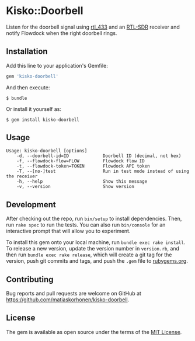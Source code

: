 # Kisko::Doorbell

Listen for the doorbell signal using [rtl_433](https://github.com/merbanan/rtl_433) and an [RTL-SDR](https://www.rtl-sdr.com) receiver and notify Flowdock when the right doorbell rings.

## Installation

Add this line to your application's Gemfile:

```ruby
gem 'kisko-doorbell'
```

And then execute:

    $ bundle

Or install it yourself as:

    $ gem install kisko-doorbell

## Usage

```
Usage: kisko-doorbell [options]
    -d, --doorbell-id=ID             Doorbell ID (decimal, not hex)
    -f, --flowdock-flow=FLOW         Flowdock flow ID
    -t, --flowdock-token=TOKEN       Flowdock API token
    -T, --[no-]test                  Run in test mode instead of using the receiver
    -h, --help                       Show this message
    -v, --version                    Show version
```

## Development

After checking out the repo, run `bin/setup` to install dependencies. Then, run `rake spec` to run the tests. You can also run `bin/console` for an interactive prompt that will allow you to experiment.

To install this gem onto your local machine, run `bundle exec rake install`. To release a new version, update the version number in `version.rb`, and then run `bundle exec rake release`, which will create a git tag for the version, push git commits and tags, and push the `.gem` file to [rubygems.org](https://rubygems.org).

## Contributing

Bug reports and pull requests are welcome on GitHub at https://github.com/matiaskorhonen/kisko-doorbell.

## License

The gem is available as open source under the terms of the [MIT License](https://opensource.org/licenses/MIT).
